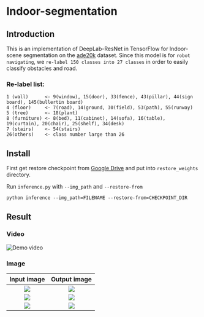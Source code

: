# Indoor-segmentation
## Introduction
  This is an implementation of DeepLab-ResNet in TensorFlow for Indoor-scene segmentation on the [ade20k](http://sceneparsing.csail.mit.edu/) dataset. Since this model is for `robot navigating`, we `re-label 150 classes into 27 classes` in order to easily classify obstacles and road.  

### Re-label list: 
```
1 (wall)      <- 9(window), 15(door), 33(fence), 43(pillar), 44(sign board), 145(bullertin board)
4 (floor)     <- 7(road), 14(ground, 30(field), 53(path), 55(runway)
5 (tree)      <- 18(plant)
8 (furniture) <- 8(bed), 11(cabinet), 14(sofa), 16(table), 19(curtain), 20(chair), 25(shelf), 34(desk) 
7 (stairs)    <- 54(stairs)
26(others)    <- class number large than 26
```

  
## Install 
First get restore checkpoint from [Google Drive](https://drive.google.com/drive/folders/0B9CKOTmy0DyaQ2oxUHdtYUd2Mm8?usp=sharing) and put into `restore_weights` directory.

Run `inference.py` with `--img_path` and `--restore-from`
```
python inference --img_path=FILENAME --restore-from=CHECKPOINT_DIR
```
## Result
### Video
![Demo video](https://www.youtube.com/watch?v=4OqW3M-eqaQ&feature=youtu.be)
### Image
Input image                |  Output image
:-------------------------:|:-------------------------:
![](https://github.com/hellochick/Indoor-segmentation/blob/master/input/IMG_0416_640x480.png)  |  ![](https://github.com/hellochick/Indoor-segmentation/blob/master/output/IMG_0416_640x480.png)
![](https://github.com/hellochick/Indoor-segmentation/blob/master/input/IMG_0417_640x480.png)  |  ![](https://github.com/hellochick/Indoor-segmentation/blob/master/output/IMG_0417_640x480.png)
![](https://github.com/hellochick/Indoor-segmentation/blob/master/input/IMG_0418_640x480.png)  |  ![](https://github.com/hellochick/Indoor-segmentation/blob/master/output/IMG_0418_640x480.png)
